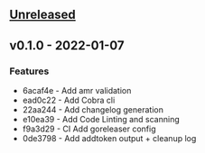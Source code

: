 <a name="unreleased"></a>
## [Unreleased]


<a name="v0.1.0"></a>
## v0.1.0 - 2022-01-07
### Features
- 6acaf4e - Add amr validation
- ead0c22 - Add Cobra  cli
- 22aa244 - Add changelog generation
- e10ea39 - Add Code Linting and scanning
- f9a3d29 - CI Add goreleaser config
- 0de3798 - Add addtoken output + cleanup log


[Unreleased]: https://github.com/vdbulcke/test/compare/v0.1.0...HEAD
